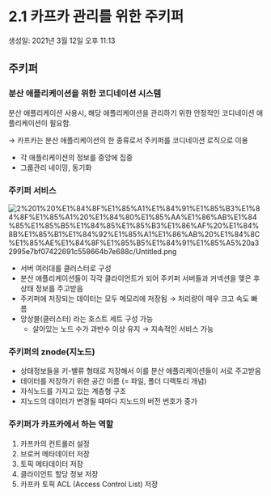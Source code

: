 # 2.1 카프카 관리를 위한 주키퍼

생성일: 2021년 3월 12일 오후 11:13

## 주키퍼

### 분산 애플리케이션을 위한 코디네이션 시스템

분산 애플리케이션 사용시, 해당 애플리케이션을 관리하기 위한 안정적인 코디네이션 애플리케이션이 필요함.

→ 카프카는 분산 애플리케이션의 한 종류로서 주키퍼를 코디네이션 로직으로 이용

- 각 애플리케이션의 정보를 중앙에 집중
- 그룹관리 네이밍, 동기화

### 주키퍼 서비스

![2%201%20%E1%84%8F%E1%85%A1%E1%84%91%E1%85%B3%E1%84%8F%E1%85%A1%20%E1%84%80%E1%85%AA%E1%86%AB%E1%84%85%E1%85%B5%E1%84%85%E1%85%B3%E1%86%AF%20%E1%84%8B%E1%85%B1%E1%84%92%E1%85%A1%E1%86%AB%20%E1%84%8C%E1%85%AE%E1%84%8F%E1%85%B5%E1%84%91%E1%85%A5%20a32995e7bf07422691c558664b7e688c/Untitled.png](2%201%20%E1%84%8F%E1%85%A1%E1%84%91%E1%85%B3%E1%84%8F%E1%85%A1%20%E1%84%80%E1%85%AA%E1%86%AB%E1%84%85%E1%85%B5%E1%84%85%E1%85%B3%E1%86%AF%20%E1%84%8B%E1%85%B1%E1%84%92%E1%85%A1%E1%86%AB%20%E1%84%8C%E1%85%AE%E1%84%8F%E1%85%B5%E1%84%91%E1%85%A5%20a32995e7bf07422691c558664b7e688c/Untitled.png)

- 서버 여러대를 클러스터로 구성
- 분산 애플리케이션들이 각각 클라이언트가 되어 주키퍼 서버들과 커넥션을 맺은 후 상태 정보를 주고받음
- 주키퍼에 저장되는 데이터는 모두 메모리에 저장됨 → 처리량이 매우 크고 속도 빠름
- 앙상블(클러스터) 라는 호스트 세트 구성 가능
    - 살아있는 노드 수가 과반수 이상 유지 → 지속적인 서비스 가능

### 주키퍼의 znode(지노드)

- 상태정보들을 키-밸류 형태로 저장해서 이를 분산 애플리케이션들이 서로 주고받음
- 데이터를 저장하기 위한 공간 이름 (= 파일, 폴더 디렉토리 개념)
- 자식노드를 가지고 있는 계층형 구조
- 지노드의 데이터가 변경될 때마다 지노드의 버전 번호가 증가

### 주키퍼가 카프카에서 하는 역할

1. 카프카의 컨트롤러 설정
2. 브로커 메타데이터 저장
3. 토픽 메타데이터 저장
4. 클라이언트 할당 정보 저장
5. 카프카 토픽 ACL (Access Control List) 저장